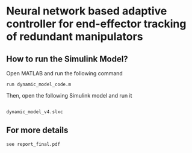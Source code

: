 # Neural network based adaptive controller for end-effector tracking of redundant manipulators

## How to run the Simulink Model?

Open MATLAB and run the following command
```
run dynamic_model_code.m

```
Then, open the following Simulink model and run it

```

dynamic_model_v4.slxc

```

## For more details
```
see report_final.pdf


